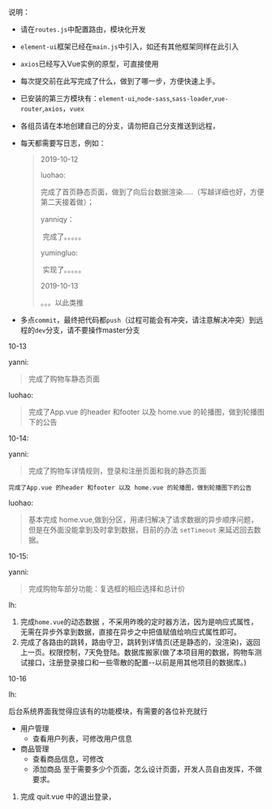 说明：

- 请在`routes.js`中配置路由，模块化开发

- `element-ui`框架已经在`main.js`中引入，如还有其他框架同样在此引入

- `axios`已经写入Vue实例的原型，可直接使用

- 每次提交前在此写完成了什么，做到了哪一步，方便快速上手。

- 已安装的第三方模块有：`element-ui`,`node-sass`,`sass-loader`,`vue-router`,`axios`，`vuex`

- 各组员请在本地创建自己的分支，请勿把自己分支推送到远程，

- 每天都需要写日志，例如：

  > 2019-10-12
  >
  > luohao:
  >
  > ​	完成了首页静态页面，做到了向后台数据渲染.....（写越详细也好，方便第二天接着做）；
  >
  > yanniqy：
  >
  > ​	完成了。。。。。
  >
  > yumingluo:
  >
  > ​	实现了。。。。。
  >
  > 2019-10-13
  >
  > 。。。以此类推

- 多点`commit`，最终把代码都`push`（过程可能会有冲突，请注意解决冲突）到远程的`dev`分支，请不要操作master分支



10-13

yanni:

>完成了购物车静态页面

luohao:

>完成了App.vue 的header 和footer 以及 home.vue 的轮播图，做到轮播图下的公告

10-14:

yanni:
>完成了购物车详情规则，登录和注册页面和我的静态页面

    完成了App.vue 的header 和footer 以及 home.vue 的轮播图，做到轮播图下的公告

luohao:
> 基本完成 home.vue,做到分区，用递归解决了请求数据的异步顺序问题，但是在外面没能拿到及时拿到数据，目前的办法 `setTimeout` 来延迟回去数据。

10-15:

yanni:

>完成购物车部分功能：复选框的相应选择和总计价

lh:

1. 完成`home.vue`的动态数据 ，不采用昨晚的定时器方法，因为是响应式属性，无需在异步外拿到数据，直接在异步之中把值赋值给响应式属性即可。
2. 完成了各路由的跳转，路由守卫，跳转到详情页(还是静态的，没渲染)，返回上一页。权限控制，7天免登陆。数据库搬家(做了本项目用的数据，购物车测试接口，注册登录接口和一些零散的配置--以前是用其他项目的数据库。)

10-16

lh:

后台系统界面我觉得应该有的功能模块，有需要的各位补充就行

* 用户管理
    * 查看用户列表，可修改用户信息
* 商品管理
    * 查看商品信息，可修改
    * 添加商品
至于需要多少个页面，怎么设计页面，开发人员自由发挥，不做要求。

1. 完成 quit.vue 中的退出登录，